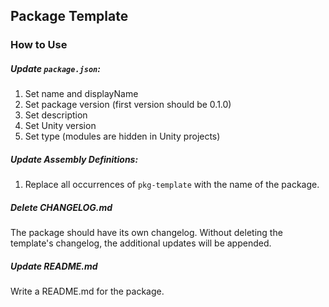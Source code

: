 ﻿## Package Template
### How to Use
##### Update `package.json`:

1. Set name and displayName
2. Set package version (first version should be 0.1.0)
3. Set description
4. Set Unity version
5. Set type (modules are hidden in Unity projects)

##### Update Assembly Definitions:

1. Replace all occurrences of  `pkg-template` with the name of the package.

##### Delete CHANGELOG.md

The package should have its own changelog.
Without deleting the template's changelog, the additional updates will be appended.

##### Update README.md

Write a README.md for the package.